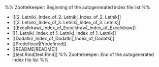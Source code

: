 %% Zoottelkeeper: Beginning of the autogenerated index file list  %%
-  ![[2. Letnik/_Index_of_2. Letnik|_Index_of_2. Letnik]]
-  ![[3. Letnik/_Index_of_3. Letnik|_Index_of_3. Letnik]]
-  ![[Excalidraw/_Index_of_Excalidraw|_Index_of_Excalidraw]]
-  [[1. Letnik/_Index_of_1. Letnik|_Index_of_1. Letnik]]
-  [[Dodatki/_Index_of_Dodatki|_Index_of_Dodatki]]
-  [[Predefined|Predefined]]
-  [[README|README]]
-  [[test.Rmd|test.Rmd]]
%% Zoottelkeeper: End of the autogenerated index file list  %%
